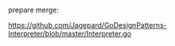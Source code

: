 
prepare merge:

https://github.com/Jagepard/GoDesignPatterns-Interpreter/blob/master/Interpreter.go
